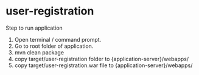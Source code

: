 # user-registration

Step to run application 

1. Open terminal / command prompt.
2. Go to root folder of application.
3. mvn clean package
4. copy target/user-registration folder to {application-server}/webapps/
5. copy target/user-registration.war file to {application-server}/webapps/
